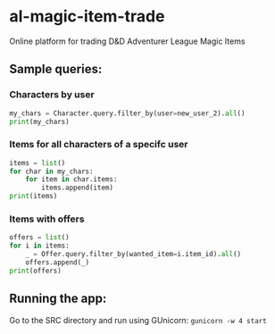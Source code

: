 # al-magic-item-trade
Online platform for trading D&amp;D Adventurer League Magic Items

## Sample queries:

### Characters by user
```python
my_chars = Character.query.filter_by(user=new_user_2).all()
print(my_chars)
```

### Items for all characters of a specifc user
```python
items = list()
for char in my_chars:
    for item in char.items:
        items.append(item)
print(items)
```

### Items with offers
```python
offers = list()
for i in items:
    _ = Offer.query.filter_by(wanted_item=i.item_id).all()
    offers.append(_)
print(offers)
```

## Running the app:

Go to the SRC directory and run using GUnicorn:
`gunicorn -w 4 start`